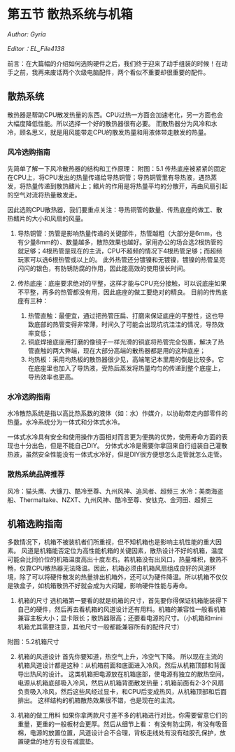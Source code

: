 # 第五节 散热系统与机箱

*Author: Gyria*

*Editor：EL_File4138*

前言：在大篇幅的介绍如何选购硬件之后，我们终于迎来了动手组装的时候！在动手之前，我再来废话两个次级电脑配件，两个看似不重要却很重要的配件。

## 散热系统
散热器是帮助CPU散发热量的东西。CPU过热一方面会加速老化，另一方面也会大幅度降低性能。所以选择一个好的散热器很有必要。
而散热器分为风冷和水冷，顾名思义，就是用风能带走CPU的散发热量和用液体带走散发的热量。

### 风冷选购指南
先简单了解一下风冷散热器的结构和工作原理：
附图：5.1
传热底座被紧紧的固定在CPU上，将CPU发出的热量传递给导热铜管；导热铜管里有导热液，遇热蒸发，将热量传递到散热鳍片上；鳍片的作用是将热量平均的分散开，再由风扇引起的空气对流将热量散发走。 

因此选购CPU散热器，我们要重点关注：导热铜管的数量、传热底座的做工、散热鳍片的大小和风扇的风量。

1. 导热铜管：热管是影响热量传递的关键部件，热管越粗（大部分是6mm，也有少量8mm的）、数量越多，散热效果也越好。家用办公的场合选2根热管的就足够；4根热管是现在的主流，CPU不超频的情况下4根热管足够；而超频玩家可以选6根热管或以上的。
此外热管还分镀镍和无镀镍，镀镍的热管呈亮闪闪的银色，有防锈防腐的作用，因此能高效的使用很长时间。

1. 传热底座：底座要求绝对的平整，这样才能与CPU充分接触，可以说底座如果不平整，再多的热管都没有用，因此底座的做工要绝对的精良。
目前的传热底座有三种：
    1. 热管直触：最便宜，通过把热管压扁、打磨来保证底座的平整性，这也导致底部的热管变得非常薄，时间久了可能会出现坑坑洼洼的情况，导热效率变低；
    2. 铜底焊接底座用打磨的像镜子一样光滑的铜底将热管完全包裹，解决了热管直触的两大弊端，现在大部分高端的散热器都是用的这种底座；
    3. 均热板：采用均热板的散热器很少见，高端笔记本里用的倒是比较多。它在底座里也加入了导热液，受热后蒸发将热量均匀的传递到整个底座上，导热效率也更高。

### 水冷选购指南
水冷散热系统是指以高比热系数的液体（如：水）作媒介，以协助带走内部零件的热量。水冷系统分为一体式和分体式水冷。

一体式水冷具有安全和使用操作方面相对而言更为便携的优势，使用寿命方面的表现也十分出色，但是不能自己DIY。
分体式水冷是需要你拿回来自行组装自己灌散热液，虽然安全性能没有一体式水冷好，但是DIY很方便想怎么走管就怎么走管。

### 散热系统品牌推荐
风冷：猫头鹰、大镰刀、酷冷至尊、九州风神、追风者、超频三
水冷：美商海盗船、Thermaltake、NZXT、九州风神、酷冷至尊、安钛克、金河田、超频三

## 机箱选购指南
多数情况下，机箱不被装机者们所重视，但不知机箱也是影响主机性能的重大因素。
风道是机箱能否定位为高性能机箱的关键因素，散热设计不好的机箱，温度可能会比同价位的机箱温度高出十度左右。若机箱没有出风口，热量堆积，散热不畅，仅靠CPU散热器无法降温。因此，机箱必须由机箱风扇组成良好的风道环境，除了可以将硬件散发的热量排出机箱外，还可以为硬件降温。所以机箱不仅仅是铁盒子，如机箱散热不好就会成为大闷罐，影响硬件性能与寿命。

1. 机箱的尺寸
选机箱第一要看的就是机箱的尺寸，首先要你得保证机箱能装得下自己的硬件，然后再去看机箱的风道设计还有用料。机箱的兼容性一般看机箱兼容主板大小；显卡限长；散热器限高；还要看电源的尺寸。（小机箱和mini机箱尤其需要注意，其他尺寸一般都能兼容所有的配件尺寸）

附图：5.2机箱尺寸

2. 机箱的风道设计
首先你要知道，热空气上升，冷空气下降。
所以现在主流的机箱风道设计都是这种：从机箱前面和底面进入冷风，然后从机箱顶部和背面导出热风的设计。
这类机箱把电源放在机箱底部，使电源有独立的散热空间，电源从机箱底部吸入冷风，然后从机箱背面散发热量；机箱前面有2-3个风扇负责吸入冷风，然后这些风经过显卡，和CPU后变成热风，从机箱顶部和后面排出。
这样结构的机箱散热效果很不错，也是现在的主流。

3. 机箱的做工用料
如果你拿两款尺寸差不多的机箱进行对比，你需要留意它们的重量，更重的一般板材会更厚。然后从细节上看：
有没有防尘网，有没有吸音棉，电源的放置位置，风道设计合不合理，背板走线处有没有硅胶孔保护，放置硬盘的地方有没有减震垫。